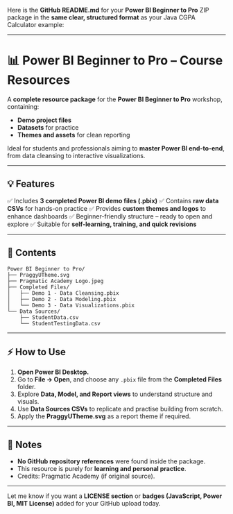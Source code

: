 Here is the **GitHub README.md** for your **Power BI Beginner to Pro** ZIP package in the **same clear, structured format** as your Java CGPA Calculator example:

---

# 📊 Power BI Beginner to Pro – Course Resources

A **complete resource package** for the **Power BI Beginner to Pro** workshop, containing:

* **Demo project files**
* **Datasets** for practice
* **Themes and assets** for clean reporting

Ideal for students and professionals aiming to **master Power BI end-to-end**, from data cleansing to interactive visualizations.

---

## 💡 Features

✅ Includes **3 completed Power BI demo files (.pbix)**
✅ Contains **raw data CSVs** for hands-on practice
✅ Provides **custom themes and logos** to enhance dashboards
✅ Beginner-friendly structure – ready to open and explore
✅ Suitable for **self-learning, training, and quick revisions**

---

## 📂 Contents

```
Power BI Beginner to Pro/
├── PraggyUTheme.svg
├── Pragmatic Academy Logo.jpeg
├── Completed Files/
│   ├── Demo 1 - Data Cleansing.pbix
│   ├── Demo 2 - Data Modeling.pbix
│   └── Demo 3 - Data Visualizations.pbix
└── Data Sources/
    ├── StudentData.csv
    └── StudentTestingData.csv
```

---

## ⚡ How to Use

1. **Open Power BI Desktop.**
2. Go to **File → Open**, and choose any `.pbix` file from the **Completed Files** folder.
3. Explore **Data, Model, and Report views** to understand structure and visuals.
4. Use **Data Sources CSVs** to replicate and practise building from scratch.
5. Apply the **PraggyUTheme.svg** as a report theme if required.

---

## 📝 Notes

* **No GitHub repository references** were found inside the package.
* This resource is purely for **learning and personal practice**.
* Credits: Pragmatic Academy (if original source).

---

Let me know if you want a **LICENSE section** or **badges (JavaScript, Power BI, MIT License)** added for your GitHub upload today.
